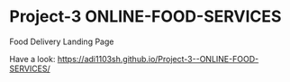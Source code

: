 # Project-3 ONLINE-FOOD-SERVICES
Food Delivery Landing Page

Have a look: https://adi1103sh.github.io/Project-3--ONLINE-FOOD-SERVICES/

